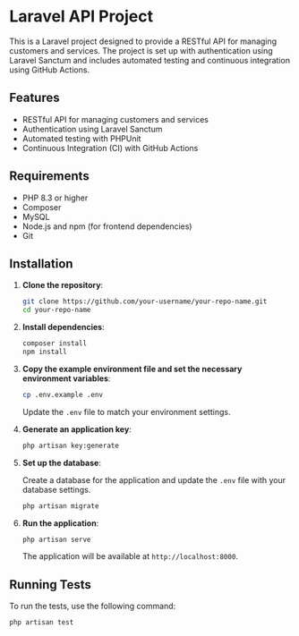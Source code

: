 # Laravel API Project

This is a Laravel project designed to provide a RESTful API for managing customers and services. The project is set up with authentication using Laravel Sanctum and includes automated testing and continuous integration using GitHub Actions.

## Features

- RESTful API for managing customers and services
- Authentication using Laravel Sanctum
- Automated testing with PHPUnit
- Continuous Integration (CI) with GitHub Actions

## Requirements

- PHP 8.3 or higher
- Composer
- MySQL
- Node.js and npm (for frontend dependencies)
- Git

## Installation

1. **Clone the repository**:

    ```bash
    git clone https://github.com/your-username/your-repo-name.git
    cd your-repo-name
    ```

2. **Install dependencies**:

    ```bash
    composer install
    npm install
    ```

3. **Copy the example environment file and set the necessary environment variables**:

    ```bash
    cp .env.example .env
    ```

   Update the `.env` file to match your environment settings.

4. **Generate an application key**:

    ```bash
    php artisan key:generate
    ```

5. **Set up the database**:

   Create a database for the application and update the `.env` file with your database settings.

    ```bash
    php artisan migrate
    ```

6. **Run the application**:

    ```bash
    php artisan serve
    ```

   The application will be available at `http://localhost:8000`.

## Running Tests

To run the tests, use the following command:

```bash
php artisan test
